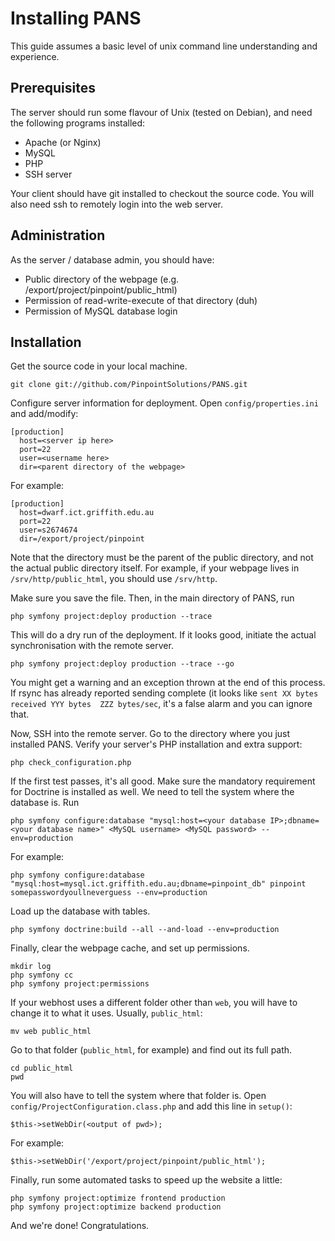 Installing PANS
===============
This guide assumes a basic level of unix command line understanding and experience.

Prerequisites
-------------
The server should run some flavour of Unix (tested on Debian), and need the following programs installed:

 * Apache (or Nginx)
 * MySQL
 * PHP
 * SSH server

Your client should have git installed to checkout the source code.  You will also need ssh to remotely login into the web server.

Administration
--------------
As the server / database admin, you should have:

 * Public directory of the webpage (e.g. /export/project/pinpoint/public_html)
 * Permission of read-write-execute of that directory (duh)
 * Permission of MySQL database login

Installation
------------
Get the source code in your local machine.

    git clone git://github.com/PinpointSolutions/PANS.git

Configure server information for deployment.  Open `config/properties.ini` and add/modify:

    [production]
      host=<server ip here>
      port=22
      user=<username here>
      dir=<parent directory of the webpage>

For example:

    [production]
      host=dwarf.ict.griffith.edu.au
      port=22
      user=s2674674
      dir=/export/project/pinpoint

Note that the directory must be the parent of the public directory, and not the actual public directory itself.  For example, if your webpage lives in `/srv/http/public_html`, you should use `/srv/http`.

Make sure you save the file.  Then, in the main directory of PANS, run

    php symfony project:deploy production --trace

This will do a dry run of the deployment.  If it looks good, initiate the actual synchronisation with the remote server.

    php symfony project:deploy production --trace --go

You might get a warning and an exception thrown at the end of this process.  If rsync has already reported sending complete (it looks like `sent XX bytes  received YYY bytes  ZZZ bytes/sec`, it's a false alarm and you can ignore that.

Now, SSH into the remote server.  Go to the directory where you just installed PANS.  Verify your server's PHP installation and extra support:

    php check_configuration.php

If the first test passes, it's all good. Make sure the mandatory requirement for Doctrine is installed as well.  We need to tell the system where the database is.  Run

    php symfony configure:database "mysql:host=<your database IP>;dbname=<your database name>" <MySQL username> <MySQL password> --env=production

For example:

    php symfony configure:database "mysql:host=mysql.ict.griffith.edu.au;dbname=pinpoint_db" pinpoint somepasswordyoullneverguess --env=production

Load up the database with tables.

    php symfony doctrine:build --all --and-load --env=production

Finally, clear the webpage cache, and set up permissions.

    mkdir log
    php symfony cc
    php symfony project:permissions

If your webhost uses a different folder other than `web`, you will have to change it to what it uses.  Usually, `public_html`:

    mv web public_html

Go to that folder (`public_html`, for example) and find out its full path.

    cd public_html
    pwd

You will also have to tell the system where that folder is.  Open `config/ProjectConfiguration.class.php` and add this line in `setup()`:

    $this->setWebDir(<output of pwd>);

For example:

    $this->setWebDir('/export/project/pinpoint/public_html');

Finally, run some automated tasks to speed up the website a little:

    php symfony project:optimize frontend production
    php symfony project:optimize backend production

And we're done!  Congratulations. 